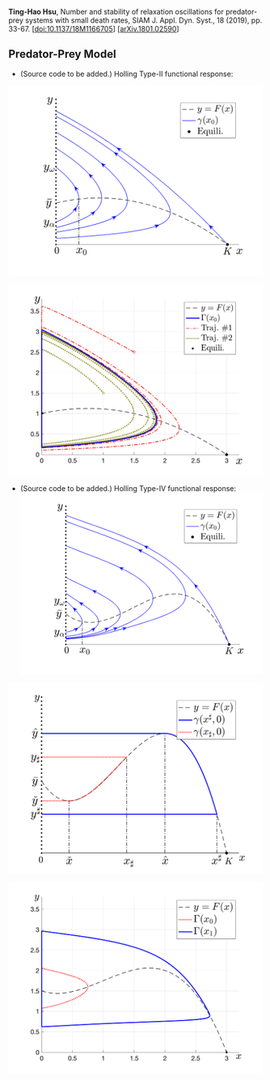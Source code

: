 **Ting-Hao Hsu**, Number and stability of relaxation oscillations for predator-prey systems with small death rates, SIAM J. Appl. Dyn. Syst., 18 (2019), pp. 33-67.
[[doi:10.1137/18M1166705](https://doi.org/10.1137/18M1166705)]
[[arXiv.1801.02590](https://arxiv.org/abs/1801.02590)]

## Predator-Prey Model

- (Source code to be added.) Holling Type-II functional response:

![1](fig_H2_gamma.png)

![1](fig_H2_epsilon.png)

- (Source code to be added.) Holling Type-IV functional response:
![1](fig_H4_gamma.png)

![1](fig_H4_gamma0.png)

![1](fig_H4_epsilon.png)
